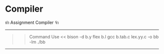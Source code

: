 # Compiler
ทำ Assignment Compiler จ้า

------------------------------------
>> Command Use <<
bison -d b.y
flex b.l
gcc b.tab.c lex.yy.c -o bb -lm
./bb
------------------------------------